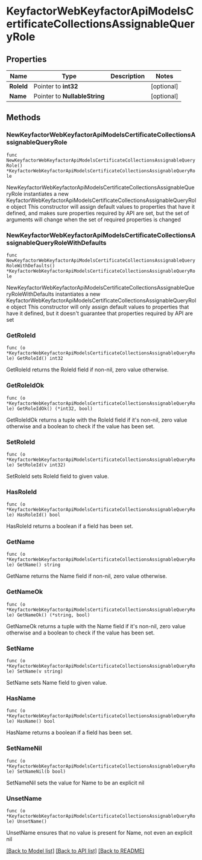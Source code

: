 # KeyfactorWebKeyfactorApiModelsCertificateCollectionsAssignableQueryRole

## Properties

Name | Type | Description | Notes
------------ | ------------- | ------------- | -------------
**RoleId** | Pointer to **int32** |  | [optional] 
**Name** | Pointer to **NullableString** |  | [optional] 

## Methods

### NewKeyfactorWebKeyfactorApiModelsCertificateCollectionsAssignableQueryRole

`func NewKeyfactorWebKeyfactorApiModelsCertificateCollectionsAssignableQueryRole() *KeyfactorWebKeyfactorApiModelsCertificateCollectionsAssignableQueryRole`

NewKeyfactorWebKeyfactorApiModelsCertificateCollectionsAssignableQueryRole instantiates a new KeyfactorWebKeyfactorApiModelsCertificateCollectionsAssignableQueryRole object
This constructor will assign default values to properties that have it defined,
and makes sure properties required by API are set, but the set of arguments
will change when the set of required properties is changed

### NewKeyfactorWebKeyfactorApiModelsCertificateCollectionsAssignableQueryRoleWithDefaults

`func NewKeyfactorWebKeyfactorApiModelsCertificateCollectionsAssignableQueryRoleWithDefaults() *KeyfactorWebKeyfactorApiModelsCertificateCollectionsAssignableQueryRole`

NewKeyfactorWebKeyfactorApiModelsCertificateCollectionsAssignableQueryRoleWithDefaults instantiates a new KeyfactorWebKeyfactorApiModelsCertificateCollectionsAssignableQueryRole object
This constructor will only assign default values to properties that have it defined,
but it doesn't guarantee that properties required by API are set

### GetRoleId

`func (o *KeyfactorWebKeyfactorApiModelsCertificateCollectionsAssignableQueryRole) GetRoleId() int32`

GetRoleId returns the RoleId field if non-nil, zero value otherwise.

### GetRoleIdOk

`func (o *KeyfactorWebKeyfactorApiModelsCertificateCollectionsAssignableQueryRole) GetRoleIdOk() (*int32, bool)`

GetRoleIdOk returns a tuple with the RoleId field if it's non-nil, zero value otherwise
and a boolean to check if the value has been set.

### SetRoleId

`func (o *KeyfactorWebKeyfactorApiModelsCertificateCollectionsAssignableQueryRole) SetRoleId(v int32)`

SetRoleId sets RoleId field to given value.

### HasRoleId

`func (o *KeyfactorWebKeyfactorApiModelsCertificateCollectionsAssignableQueryRole) HasRoleId() bool`

HasRoleId returns a boolean if a field has been set.

### GetName

`func (o *KeyfactorWebKeyfactorApiModelsCertificateCollectionsAssignableQueryRole) GetName() string`

GetName returns the Name field if non-nil, zero value otherwise.

### GetNameOk

`func (o *KeyfactorWebKeyfactorApiModelsCertificateCollectionsAssignableQueryRole) GetNameOk() (*string, bool)`

GetNameOk returns a tuple with the Name field if it's non-nil, zero value otherwise
and a boolean to check if the value has been set.

### SetName

`func (o *KeyfactorWebKeyfactorApiModelsCertificateCollectionsAssignableQueryRole) SetName(v string)`

SetName sets Name field to given value.

### HasName

`func (o *KeyfactorWebKeyfactorApiModelsCertificateCollectionsAssignableQueryRole) HasName() bool`

HasName returns a boolean if a field has been set.

### SetNameNil

`func (o *KeyfactorWebKeyfactorApiModelsCertificateCollectionsAssignableQueryRole) SetNameNil(b bool)`

 SetNameNil sets the value for Name to be an explicit nil

### UnsetName
`func (o *KeyfactorWebKeyfactorApiModelsCertificateCollectionsAssignableQueryRole) UnsetName()`

UnsetName ensures that no value is present for Name, not even an explicit nil

[[Back to Model list]](../README.md#documentation-for-models) [[Back to API list]](../README.md#documentation-for-api-endpoints) [[Back to README]](../README.md)


